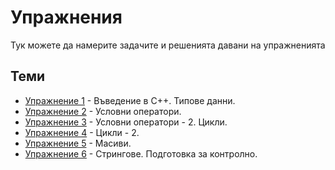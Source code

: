 # Упражнения

Тук можете да намерите задачите и решенията давани на упражненията

## Теми
* [Упражнение 1](./lab1) - Въведение в C++. Типове данни.
* [Упражнение 2](./lab2) - Условни оператори.
* [Упражнение 3](./lab3) - Условни оператори - 2. Цикли.
* [Упражнение 4](./lab4) - Цикли - 2.
* [Упражнение 5](./lab5) - Масиви.
* [Упражнение 6](./lab6) - Стрингове. Подготовка за контролно.
